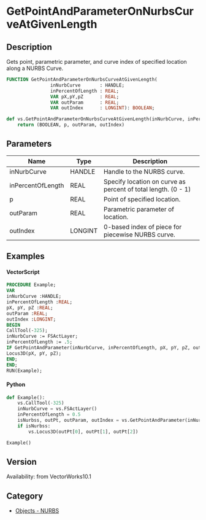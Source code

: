 # GetPointAndParameterOnNurbsCurveAtGivenLength

## Description
Gets point, parametric parameter, and curve index of specified location along a NURBS Curve.

```pascal
FUNCTION GetPointAndParameterOnNurbsCurveAtGivenLength(
				inNurbCurve       : HANDLE;
				inPercentOfLength : REAL;
				VAR pX,pY,pZ      : REAL;
				VAR outParam      : REAL;
				VAR outIndex      : LONGINT): BOOLEAN;
```

```python
def vs.GetPointAndParameterOnNurbsCurveAtGivenLength(inNurbCurve, inPercentOfLength):
    return (BOOLEAN, p, outParam, outIndex)
```

## Parameters
|Name|Type|Description|
|---|---|---|
|inNurbCurve|HANDLE|Handle to the NURBS curve.|
|inPercentOfLength|REAL|Specify location on curve as percent of total length.  (0 - 1)|
|p|REAL|Point of specified location.|
|outParam|REAL|Parametric parameter of location.|
|outIndex|LONGINT|0-based index of piece for piecewise NURBS curve.|

## Examples
#### VectorScript ####
```pascal
PROCEDURE Example;
VAR
inNurbCurve :HANDLE;
inPercentOfLength :REAL;
pX, pY, pZ :REAL;
outParam :REAL;
outIndex :LONGINT;
BEGIN
CallTool(-325);
inNurbCurve := FSActLayer;
inPercentOfLength := .5;
IF GetPointAndParameter(inNurbCurve, inPercentOfLength, pX, pY, pZ, outParam, outIndex) THEN BEGIN
Locus3D(pX, pY, pZ);
END;
END;
RUN(Example);
```
#### Python ####
```python
def Example():
	vs.CallTool(-325)
	inNurbCurve = vs.FSActLayer()
	inPercentOfLength = 0.5
	isNurbss, outPt, outParam, outIndex = vs.GetPointAndParameter(inNurbCurve, inPercentOfLength)
	if isNurbss:
		vs.Locus3D(outPt[0], outPt[1], outPt[2])

Example()
```

## Version
Availability: from VectorWorks10.1

## Category
* [Objects - NURBS](../Categories/Objects%20-%20NURBS.md)
